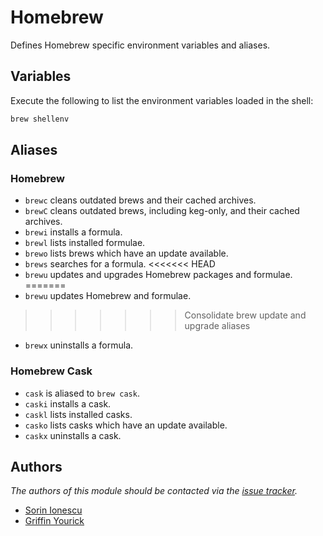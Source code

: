 Homebrew
========

Defines Homebrew specific environment variables and aliases.

Variables
---------

Execute the following to list the environment variables loaded in the shell:

```sh
brew shellenv
```

Aliases
-------

### Homebrew

  - `brewc` cleans outdated brews and their cached archives.
  - `brewC` cleans outdated brews, including keg-only, and their cached archives.
  - `brewi` installs a formula.
  - `brewl` lists installed formulae.
  - `brewo` lists brews which have an update available.
  - `brews` searches for a formula.
<<<<<<< HEAD
  - `brewu` updates and upgrades Homebrew packages and formulae.
=======
  - `brewu` updates Homebrew and formulae.
>>>>>>> Consolidate brew update and upgrade aliases
  - `brewx` uninstalls a formula.

### Homebrew Cask

  - `cask` is aliased to `brew cask`.
  - `caski` installs a cask.
  - `caskl` lists installed casks.
  - `casko` lists casks which have an update available.
  - `caskx` uninstalls a cask.

Authors
-------

*The authors of this module should be contacted via the [issue tracker][1].*

  - [Sorin Ionescu](https://github.com/sorin-ionescu)
  - [Griffin Yourick](https://github.com/tough-griff)

[1]: https://github.com/sorin-ionescu/prezto/issues
